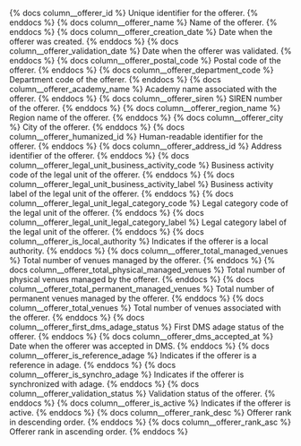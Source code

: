 {% docs column__offerer_id %} Unique identifier for the offerer. {% enddocs %}
{% docs column__offerer_name %} Name of the offerer. {% enddocs %}
{% docs column__offerer_creation_date %} Date when the offerer was created. {% enddocs %}
{% docs column__offerer_validation_date %} Date when the offerer was validated. {% enddocs %}
{% docs column__offerer_postal_code %} Postal code of the offerer. {% enddocs %}
{% docs column__offerer_department_code %} Department code of the offerer. {% enddocs %}
{% docs column__offerer_academy_name %} Academy name associated with the offerer. {% enddocs %}
{% docs column__offerer_siren %} SIREN number of the offerer. {% enddocs %}
{% docs column__offerer_region_name %} Region name of the offerer. {% enddocs %}
{% docs column__offerer_city %} City of the offerer. {% enddocs %}
{% docs column__offerer_humanized_id %} Human-readable identifier for the offerer. {% enddocs %}
{% docs column__offerer_address_id %} Address identifier of the offerer. {% enddocs %}
{% docs column__offerer_legal_unit_business_activity_code %} Business activity code of the legal unit of the offerer. {% enddocs %}
{% docs column__offerer_legal_unit_business_activity_label %} Business activity label of the legal unit of the offerer. {% enddocs %}
{% docs column__offerer_legal_unit_legal_category_code %} Legal category code of the legal unit of the offerer. {% enddocs %}
{% docs column__offerer_legal_unit_legal_category_label %} Legal category label of the legal unit of the offerer. {% enddocs %}
{% docs column__offerer_is_local_authority %} Indicates if the offerer is a local authority. {% enddocs %}
{% docs column__offerer_total_managed_venues %} Total number of venues managed by the offerer. {% enddocs %}
{% docs column__offerer_total_physical_managed_venues %} Total number of physical venues managed by the offerer. {% enddocs %}
{% docs column__offerer_total_permanent_managed_venues %} Total number of permanent venues managed by the offerer. {% enddocs %}
{% docs column__offerer_total_venues %} Total number of venues associated with the offerer. {% enddocs %}
{% docs column__offerer_first_dms_adage_status %} First DMS adage status of the offerer. {% enddocs %}
{% docs column__offerer_dms_accepted_at %} Date when the offerer was accepted in DMS. {% enddocs %}
{% docs column__offerer_is_reference_adage %} Indicates if the offerer is a reference in adage. {% enddocs %}
{% docs column__offerer_is_synchro_adage %} Indicates if the offerer is synchronized with adage. {% enddocs %}
{% docs column__offerer_validation_status %} Validation status of the offerer. {% enddocs %}
{% docs column__offerer_is_active %} Indicates if the offerer is active. {% enddocs %}
{% docs column__offerer_rank_desc %} Offerer rank in descending order. {% enddocs %}
{% docs column__offerer_rank_asc %} Offerer rank in ascending order. {% enddocs %}
